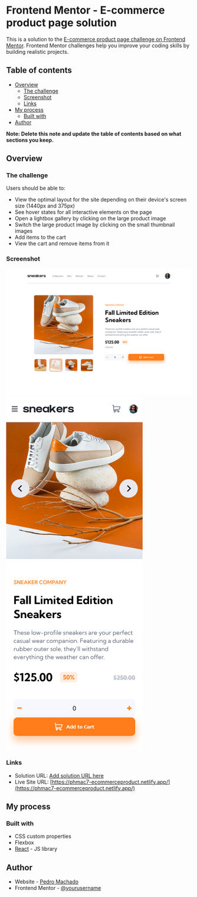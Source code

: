# Frontend Mentor - E-commerce product page solution

This is a solution to the [E-commerce product page challenge on Frontend Mentor](https://www.frontendmentor.io/challenges/ecommerce-product-page-UPsZ9MJp6). Frontend Mentor challenges help you improve your coding skills by building realistic projects.

## Table of contents

- [Overview](#overview)
  - [The challenge](#the-challenge)
  - [Screenshot](#screenshot)
  - [Links](#links)
- [My process](#my-process)
  - [Built with](#built-with)
- [Author](#author)

**Note: Delete this note and update the table of contents based on what sections you keep.**

## Overview

### The challenge

Users should be able to:

- View the optimal layout for the site depending on their device's screen size (1440px and 375px)
- See hover states for all interactive elements on the page
- Open a lightbox gallery by clicking on the large product image
- Switch the large product image by clicking on the small thumbnail images
- Add items to the cart
- View the cart and remove items from it

### Screenshot

![](/src/images/e-commerce%20print.png)
![](/src/images/e-commerce%20mob%20print.png)

### Links

- Solution URL: [Add solution URL here](https://your-solution-url.com)
- Live Site URL: [https://phmac7-ecommerceproduct.netlify.app/](https://phmac7-ecommerceproduct.netlify.app/)

## My process

### Built with


- CSS custom properties
- Flexbox
- [React](https://reactjs.org/) - JS library


## Author

- Website - [Pedro Machado](https://github.com/phmac7/phmac7)
- Frontend Mentor - [@yourusername](https://www.frontendmentor.io/profile/yourusername)
